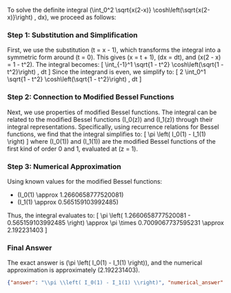 
To solve the definite integral \(\int_0^2 \sqrt{x(2-x)} \cosh\left(\sqrt{x(2-x)}\right) \, dx\), we proceed as follows:

### Step 1: Substitution and Simplification
First, we use the substitution \(t = x - 1\), which transforms the integral into a symmetric form around \(t = 0\). This gives \(x = t + 1\), \(dx = dt\), and \(x(2 - x) = 1 - t^2\). The integral becomes:
\[
\int_{-1}^1 \sqrt{1 - t^2} \cosh\left(\sqrt{1 - t^2}\right) \, dt
\]
Since the integrand is even, we simplify to:
\[
2 \int_0^1 \sqrt{1 - t^2} \cosh\left(\sqrt{1 - t^2}\right) \, dt
\]

### Step 2: Connection to Modified Bessel Functions
Next, we use properties of modified Bessel functions. The integral can be related to the modified Bessel functions \(I_0(z)\) and \(I_1(z)\) through their integral representations. Specifically, using recurrence relations for Bessel functions, we find that the integral simplifies to:
\[
\pi \left( I_0(1) - I_1(1) \right)
\]
where \(I_0(1)\) and \(I_1(1)\) are the modified Bessel functions of the first kind of order 0 and 1, evaluated at \(z = 1\).

### Step 3: Numerical Approximation
Using known values for the modified Bessel functions:
- \(I_0(1) \approx 1.2660658777520081\)
- \(I_1(1) \approx 0.565159103992485\)

Thus, the integral evaluates to:
\[
\pi \left( 1.2660658777520081 - 0.565159103992485 \right) \approx \pi \times 0.7009067737595231 \approx 2.192231403
\]

### Final Answer
The exact answer is \(\pi \left( I_0(1) - I_1(1) \right)\), and the numerical approximation is approximately \(2.192231403\).

```json
{"answer": "\\pi \\left( I_0(1) - I_1(1) \\right)", "numerical_answer": "2.1922314030"}
```